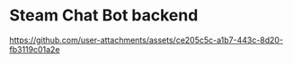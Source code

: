 # Steam Chat Bot backend
https://github.com/user-attachments/assets/ce205c5c-a1b7-443c-8d20-fb3119c01a2e
